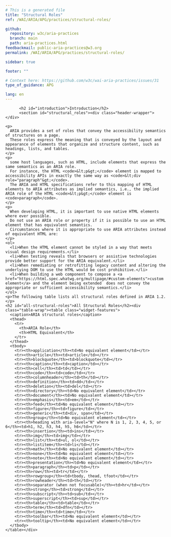 ```yaml
---
# This is a generated file
title: "Structural Roles"
ref: /WAI/ARIA/APG/practices/structural-roles/

github:
  repository: w3c/aria-practices
  branch: main
  path: aria-practices.html
feedbackmail: public-aria-practices@w3.org
permalink: /WAI/ARIA/APG/practices/structural-roles/

sidebar: true

footer: ""

# Context here: https://github.com/w3c/wai-aria-practices/issues/31
type_of_guidance: APG

lang: en
---
```



<link rel="stylesheet" href="/content-assets/wai-aria-practices/styles.css">
<!-- Code highlighting styles -->
<link rel="stylesheet" href="/index/css/github.css">

<script>
const addBodyClass = "practice-page";
const enableSidebar = true;
if (addBodyClass) document.body.classList.add(addBodyClass);
if (enableSidebar) document.body.classList.add('has-sidebar');
</script>
    
<div>

          <h2 id="introduction">Introduction</h2>
          <section id="structural_roles"><div class="header-wrapper"></div>
    
    <p>
      ARIA provides a set of roles that convey the accessibility semantics of structures on a page.
      These roles express the meaning that is conveyed by the layout and appearance of elements that organize and structure content, such as headings, lists, and tables.
    </p>
    <p>
      some host languages, such as HTML, include elements that express the same semantics as an ARIA role.
      For instance, the HTML <code>&lt;p&gt;</code> element is mapped to accessibility APIs in exactly the same way as <code>&lt;div role="paragraph"&gt;</code>.
      The ARIA and HTML specifications refer to this mapping of HTML elements to ARIA attributes as implied semantics, i.e., the implied ARIA role of the HTML <code>&lt;p&gt;</code> element is <code>paragraph</code>.
    </p>
    <p>
      When developing HTML, it is important to use native HTML elements where ever possible.
      Do not use an ARIA role or property if it is possible to use an HTML element that has equivalent semantics.
      Circumstances where it is appropriate to use ARIA attributes instead of equivalent HTML are:
    </p>
    <ol>
      <li>When the HTML element cannot be styled in a way that meets visual design requirements.</li>
      <li>When testing reveals that browsers or assistive technologies provide better support for the ARIA equivalent.</li>
      <li>When remediating or retrofitting legacy content and altering the underlying DOM to use the HTML would be cost prohibitive.</li>
      <li>When building a web component to compose a <a href="https://html.spec.whatwg.org/multipage/#custom-elements">custom element</a> and the element being extended  does not convey the appropriate or sufficient accessibility semantics.</li>
    </ol>
    <p>The following table lists all structural roles defined in ARIA 1.2.</p>
    <h2 id="all-structural-roles">All Structural Roles</h2><div class="table-wrap"><table class="widget-features">
      <caption>ARIA structural roles</caption>
      <thead>
        <tr>
          <th>ARIA Role</th>
          <th>HTML Equivalent</th>
        </tr>
      </thead>
      <tbody>
        <tr><th>application</th><td>No equivalent element</td></tr>
        <tr><th>article</th><td>article</td></tr>
        <tr><th>blockquote</th><td>blockquote</td></tr>
        <tr><th>caption</th><td>caption</td></tr>
        <tr><th>cell</th><td>td</td></tr>
        <tr><th>code</th><td>code</td></tr>
        <tr><th>columnheader</th><td>th</td></tr>
        <tr><th>definition</th><td>dd</td></tr>
        <tr><th>deletion</th><td>del</td></tr>
        <tr><th>directory</th><td>No equivalent element</td></tr>
        <tr><th>document</th><td>No equivalent element</td></tr>
        <tr><th>emphasis</th><td>em</td></tr>
        <tr><th>feed</th><td>No equivalent element</td></tr>
        <tr><th>figure</th><td>figure</td></tr>
        <tr><th>generic</th><td>div, span</td></tr>
        <tr><th>group</th><td>No equivalent element</td></tr>
        <tr><th>heading with aria-level="N" where N is 1, 2, 3, 4, 5, or 6</th><td>h1, h2, h3, h4, h5, h6</td></tr>
        <tr><th>insertion</th><td>ins</td></tr>
        <tr><th>img</th><td>img</td></tr>
        <tr><th>list</th><td>ul, ol</td></tr>
        <tr><th>listitem</th><td>li</td></tr>
        <tr><th>math</th><td>No equivalent element</td></tr>
        <tr><th>none</th><td>No equivalent element</td></tr>
        <tr><th>note</th><td>No equivalent element</td></tr>
        <tr><th>presentation</th><td>No equivalent element</td></tr>
        <tr><th>paragraph</th><td>p</td></tr>
        <tr><th>row</th><td>tr</td></tr>
        <tr><th>rowgroup</th><td>tbody, thead, tfoot</td></tr>
        <tr><th>rowheader</th><td>th</td></tr>
        <tr><th>separator (when not focusable)</th><td>hr</td></tr>
        <tr><th>strong</th><td>strong</td></tr>
        <tr><th>subscript</th><td>sub</td></tr>
        <tr><th>superscript</th><td>sup</td></tr>
        <tr><th>table</th><td>table</td></tr>
        <tr><th>term</th><td>dfn</td></tr>
        <tr><th>time</th><td>time</td></tr>
        <tr><th>toolbar</th><td>No equivalent element</td></tr>
        <tr><th>tooltip</th><td>No equivalent element</td></tr>
      </tbody>
    </table></div>
  </section>
        
</div>
<script>
  var SkipToConfig = {
    settings: {
      skipTo: {
        displayOption: 'popup',
        attachElement: '#site-header',
        colorTheme: 'aria'
      }
    }
  };
</script>
<script src="/content-assets/wai-aria-practices/skipto.min.js"></script>
